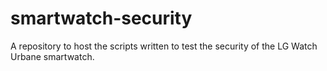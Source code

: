 # smartwatch-security
A repository to host the scripts written to test the security of the LG Watch Urbane smartwatch.
